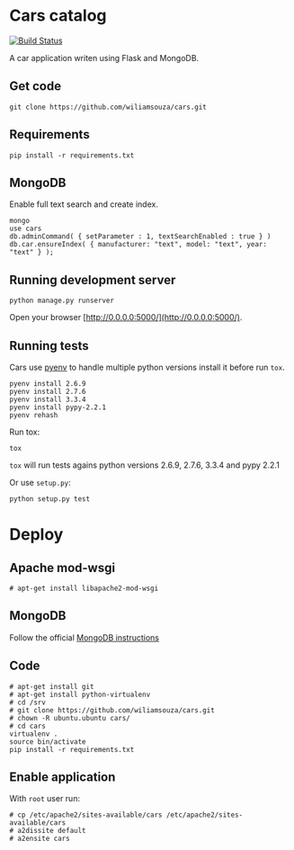 Cars catalog
============

[![Build Status](https://travis-ci.org/wiliamsouza/cars.png?branch=master)](https://travis-ci.org/wiliamsouza/cars)

A car application writen using Flask and MongoDB.

Get code
--------

```
git clone https://github.com/wiliamsouza/cars.git
```

Requirements
------------

```
pip install -r requirements.txt
```

MongoDB
-------

Enable full text search and create index.

```
mongo
use cars
db.adminCommand( { setParameter : 1, textSearchEnabled : true } )
db.car.ensureIndex( { manufacturer: "text", model: "text", year: "text" } );
```

Running development server
--------------------------

```
python manage.py runserver
```

Open your browser [http://0.0.0.0:5000/](http://0.0.0.0:5000/).

Running tests
-------------

Cars use [pyenv](https://github.com/yyuu/pyenv) to handle multiple python
versions install it before run `tox`.

```
pyenv install 2.6.9
pyenv install 2.7.6
pyenv install 3.3.4
pyenv install pypy-2.2.1
pyenv rehash
```

Run tox:

```
tox
```

`tox` will run tests agains python versions 2.6.9, 2.7.6, 3.3.4 and pypy 2.2.1

Or use `setup.py`:

```
python setup.py test
```

Deploy
======

Apache mod-wsgi
---------------

```
# apt-get install libapache2-mod-wsgi

```

MongoDB
-------

Follow the official [MongoDB instructions](http://docs.mongodb.org/manual/tutorial/install-mongodb-on-ubuntu/#install-mongodb)

Code
----

```
# apt-get install git
# apt-get install python-virtualenv
# cd /srv
# git clone https://github.com/wiliamsouza/cars.git
# chown -R ubuntu.ubuntu cars/
# cd cars
virtualenv .
source bin/activate
pip install -r requirements.txt
```

Enable application
------------------

With `root` user run:

```
# cp /etc/apache2/sites-available/cars /etc/apache2/sites-available/cars
# a2dissite default
# a2ensite cars
```
